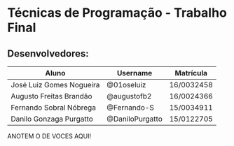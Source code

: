 # Técnicas de Programação - Trabalho Final

## Desenvolvedores:
Aluno | Username | Matrícula
------|----------|-----------
José Luiz Gomes Nogueira | @01oseluiz | 16/0032458
Augusto Freitas Brandão | @augustofb2 | 16/0024366
Fernando Sobral Nóbrega | @Fernando-S | 15/0034911
Danilo Gonzaga Purgatto | @DaniloPurgatto | 15/0122705
ANOTEM O DE VOCES AQUI!
